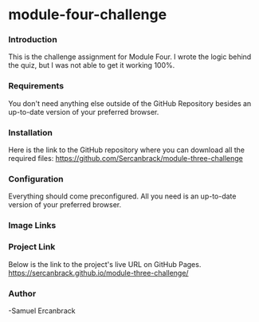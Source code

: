 # module-four-challenge

### Introduction

This is the challenge assignment for Module Four. I wrote the logic behind the quiz, but I was not able to get it working 100%. 

### Requirements

You don't need anything else outside of the GitHub Repository besides an up-to-date version of your preferred browser.

### Installation

Here is the link to the GitHub repository where you can download all the required files:
https://github.com/Sercanbrack/module-three-challenge

### Configuration

Everything should come preconfigured. All you need is an up-to-date version of your preferred browser.

### Image Links



### Project Link

Below is the link to the project's live URL on GitHub Pages.
https://sercanbrack.github.io/module-three-challenge/

### Author

-Samuel Ercanbrack